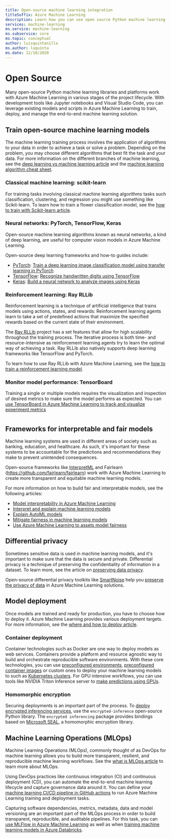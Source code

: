 ```yaml
---
title: Open-source machine learning integration
titleSuffix: Azure Machine Learning
description: Learn how you can use open source Python machine learning  
services: machine-learning
ms.service: machine-learning
ms.subservice: core
ms.topic: conceptual
author: luisquintanilla
ms.author: luquinta
ms.date: 12/10/2020
---
```


# Open Source

Many open-source Python machine learning libraries and platforms work with Azure Machine Learning in various stages of the project lifecycle. With development tools like Jupyter notebooks and Visual Studio Code, you can leverage existing models and scripts in Azure Machine Learning to train, deploy, and manage the end-to-end machine learning solution.

## Train open-source machine learning models

The machine learning training process involves the application of algorithms to your data in order to achieve a task or solve a problem. Depending on the problem, you may choose different algorithms that best fit the task and your data. For more information on the different branches of machine learning, see the [deep learning vs machine learning article](./concept-deep-learning-vs-machine-learning.md) and the [machine learning algorithm cheat sheet](algorithm-cheat-sheet.md).

### Classical machine learning: scikit-learn
For training tasks involving classical machine learning algorithms tasks such classification, clustering, and regression you might use something like Scikit-learn. To learn how to train a flower classification model, see the [how to train with Scikit-learn article](how-to-train-scikit-learn.md).


### Neural networks: PyTorch, TensorFlow, Keras

Open-source machine learning algorithms known as neural networks, a kind of deep learning, are useful for computer vision models in Azure Machine Learning. 

Open-source deep learning frameworks and how-to guides include:
 *  [PyTorch](https://github.com/pytorch/pytorch): [Train a deep learning image classification model using transfer learning in PyTorch](how-to-train-pytorch.md) 
 *  [TensorFlow](https://github.com/tensorflow/tensorflow): [Recognize handwritten digits using TensorFlow](how-to-train-tensorflow.md)
 *  [Keras](https://github.com/keras-team/keras): [Build a neural network to analyze images using Keras](how-to-train-keras.md)

### Reinforcement learning: Ray RLLib
Reinforcement learning is a technique of artificial intelligence that trains models using actions, states, and rewards: Reinforcement learning agents learn to take a set of predefined actions that maximize the specified rewards based on the current state of their environment. 

The [Ray RLLib](https://github.com/ray-project/ray) project has a set features that allow for high scalability throughout the training process. The iterative process is both time- and resource-intensive as reinforcement learning agents try to learn the optimal way of achieving a task.  Ray RLLib also natively supports deep learning frameworks like TensorFlow and PyTorch.  

To learn how to use Ray RLLib with Azure Machine Learning, see the [how to train a reinforcement learning model](how-to-use-reinforcement-learning.md).

### Monitor model performance: TensorBoard
Training a single or multiple models requires the visualization and inspection of desired metrics to make sure the model performs as expected. You can [use TensorBoard in Azure Machine Learning to track and visualize experiment metrics](./how-to-monitor-tensorboard.md)
#
## Frameworks for interpretable and fair models

Machine learning systems are used in different areas of society such as banking, education, and healthcare. As such, it's important for these systems to be accountable for the predictions and recommendations they make to prevent unintended consequences. 

Open-source frameworks like [InterpretML](https://github.com/interpretml/interpret/) and Fairlearn (https://github.com/fairlearn/fairlearn) work with Azure Machine Learning to create more transparent and equitable machine learning models. 

For more information on how to build fair and interpretable models, see the following articles:

- [Model interpretability in Azure Machine Learning](how-to-machine-learning-interpretability.md)
- [Interpret and explain machine learning models](how-to-machine-learning-interpretability-aml.md)
- [Explain AutoML models](how-to-machine-learning-interpretability-automl.md)
- [Mitigate fairness in machine learning models](concept-fairness-ml.md)
- [Use Azure Machine Learning to assets model fairness](how-to-machine-learning-fairness-aml.md)

## Differential privacy 

Sometimes sensitive data is used in machine learning models, and it's important to make sure that the data is secure and private. Differential privacy is a technique of preserving the confidentiality of information in a dataset. To learn more, see the article on [preserving data privacy](concept-differential-privacy.md). 

Open-source differential privacy toolkits like [SmartNoise](https://github.com/opendifferentialprivacy/smartnoise-core-python) help you [preserve the privacy of data](how-to-differential-privacy.md) in Azure Machine Learning solutions.

## Model deployment

Once models are trained and ready for production, you have to choose how to deploy it. Azure Machine Learning provides various deployment targets. For more information, see the [where and how to deploy article](./how-to-deploy-and-where.md).

### Container deployment

Container technologies such as Docker are one way to deploy models as web services. Containers provide a platform and resource agnostic way to build and orchestrate reproducible software environments. With these core technologies, you can use [preconfigured environments](./how-to-use-environments.md), [preconfigured container images](./how-to-deploy-custom-docker-image.md) or custom ones to deploy your machine learning models to such as [Kubernetes clusters](./how-to-deploy-azure-kubernetes-service.md?tabs=python). For GPU intensive workflows, you can use tools like NVIDIA Triton Inference server to [make predictions using GPUs](how-to-deploy-with-triton.md?tabs=python).

### Homomorphic encryption

Securing deployments is an important part of the process. To [deploy encrypted inferencing services](how-to-homomorphic-encryption-seal.md), use the `encrypted-inference` open-source Python library. The `encrypted inferencing` package provides bindings based on [Microsoft SEAL](https://github.com/Microsoft/SEAL), a homomorphic encryption library.

## Machine Learning Operations (MLOps)

Machine Learning Operations (MLOps), commonly thought of as DevOps for machine learning allows you to build more transparent, resilient, and reproducible machine learning workflows. See the [what is MLOps article](./concept-model-management-and-deployment.md) to learn more about MLOps. 

Using DevOps practices like continuous integration (CI) and continuous deployment (CD), you can automate the end-to-end machine learning lifecycle and capture governance data around it. You can define your [machine learning CI/CD pipeline in GitHub actions](./how-to-github-actions-machine-learning.md) to run Azure Machine Learning training and deployment tasks. 

Capturing software dependencies, metrics, metadata, data and model versioning are an important part of the MLOps process in order to build transparent, reproducible, and auditable pipelines. For this task, you can [use MLFlow in Azure Machine Learning](how-to-use-mlflow.md) as well as when [training machine learning models in Azure Databricks](./how-to-use-mlflow-azure-databricks.md).
